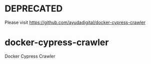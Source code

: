 # DEPRECATED

Please visit https://github.com/ayudadigital/docker-cypress-crawler

# docker-cypress-crawler
Docker Cypress Crawler
